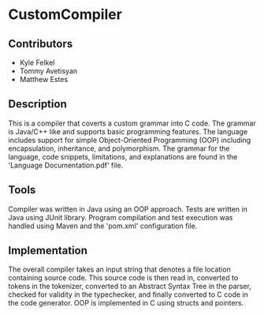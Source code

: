 # CustomCompiler
## Contributors
* Kyle Felkel
* Tommy Avetisyan
* Matthew Estes

## Description
This is a compiler that coverts a custom grammar into C code. The grammar is Java/C++ like and supports basic programming features. The language includes support for simple Object-Oriented Programming (OOP) including encapsulation, inheritance, and polymorphism.
The grammar for the language, code snippets, limitations, and explanations are found in the 'Language Documentation.pdf' file.

## Tools
Compiler was written in Java using an OOP approach. 
Tests are written in Java using JUnit library.
Program compilation and test execution was handled using Maven and the 'pom.xml' configuration file.

## Implementation
The overall compiler takes an input string that denotes a file location containing source code. This source code is then read in, converted to tokens in the tokenizer, converted to an Abstract Syntax Tree in the parser, checked for validity in the typechecker, and finally converted to C code in the code generator. OOP is implemented in C using structs and pointers. 
